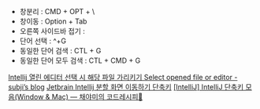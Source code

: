 - 창분리 : CMD + OPT + \
- 창이동 : Option + Tab
- 오른쪽 사이드바 접기 : 
- 단어 선택 : ^+G
- 동일한 단어 검색 : CTL + G
- 동일한 단어 모두 검색 : CTL + CMD + G


[Intellij 열린 에디터 선택 시 해당 파일 가리키기 Select opened file or editor - subji’s blog](https://subji.github.io/posts/2021/02/25/intellijselectopeneditor)
[Jetbrain Intellij 분할 화면 이동하기 단축키](https://v3.leedo.me/devs/122)
[[IntelliJ] IntelliJ 단축키 모음(Window & Mac) — 채야미의 코드레시피🍳](https://chaeyami.tistory.com/216)